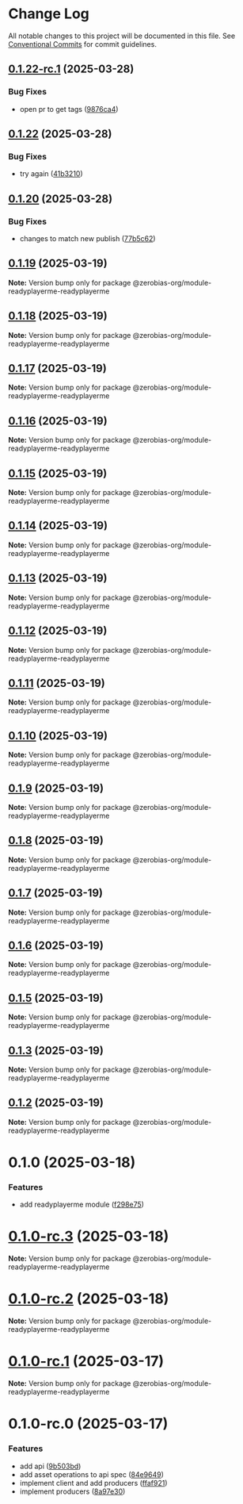 # Change Log

All notable changes to this project will be documented in this file.
See [Conventional Commits](https://conventionalcommits.org) for commit guidelines.

## [0.1.22-rc.1](https://github.com/auditlogic/module/compare/@zerobias-org/module-readyplayerme-readyplayerme@0.1.22...@zerobias-org/module-readyplayerme-readyplayerme@0.1.22-rc.1) (2025-03-28)


### Bug Fixes

* open pr to get tags ([9876ca4](https://github.com/auditlogic/module/commit/9876ca45c5c47f343564aa4b3f195a5995a2afe9))





## [0.1.22](https://github.com/auditlogic/module/compare/@zerobias-org/module-readyplayerme-readyplayerme@0.1.20...@zerobias-org/module-readyplayerme-readyplayerme@0.1.22) (2025-03-28)


### Bug Fixes

* try again ([41b3210](https://github.com/auditlogic/module/commit/41b3210959f4ed592aef49d1af628158f8e04a3e))





## [0.1.20](https://github.com/auditlogic/module/compare/@zerobias-org/module-readyplayerme-readyplayerme@0.1.19...@zerobias-org/module-readyplayerme-readyplayerme@0.1.20) (2025-03-28)


### Bug Fixes

* changes to match new publish ([77b5c62](https://github.com/auditlogic/module/commit/77b5c62b1f2e5b0f892d2bb8a4c465cceb5e59df))





## [0.1.19](https://github.com/auditlogic/module/compare/@zerobias-org/module-readyplayerme-readyplayerme@0.1.18...@zerobias-org/module-readyplayerme-readyplayerme@0.1.19) (2025-03-19)

**Note:** Version bump only for package @zerobias-org/module-readyplayerme-readyplayerme





## [0.1.18](https://github.com/auditlogic/module/compare/@zerobias-org/module-readyplayerme-readyplayerme@0.1.17...@zerobias-org/module-readyplayerme-readyplayerme@0.1.18) (2025-03-19)

**Note:** Version bump only for package @zerobias-org/module-readyplayerme-readyplayerme





## [0.1.17](https://github.com/auditlogic/module/compare/@zerobias-org/module-readyplayerme-readyplayerme@0.1.16...@zerobias-org/module-readyplayerme-readyplayerme@0.1.17) (2025-03-19)

**Note:** Version bump only for package @zerobias-org/module-readyplayerme-readyplayerme





## [0.1.16](https://github.com/auditlogic/module/compare/@zerobias-org/module-readyplayerme-readyplayerme@0.1.15...@zerobias-org/module-readyplayerme-readyplayerme@0.1.16) (2025-03-19)

**Note:** Version bump only for package @zerobias-org/module-readyplayerme-readyplayerme





## [0.1.15](https://github.com/auditlogic/module/compare/@zerobias-org/module-readyplayerme-readyplayerme@0.1.14...@zerobias-org/module-readyplayerme-readyplayerme@0.1.15) (2025-03-19)

**Note:** Version bump only for package @zerobias-org/module-readyplayerme-readyplayerme





## [0.1.14](https://github.com/auditlogic/module/compare/@zerobias-org/module-readyplayerme-readyplayerme@0.1.13...@zerobias-org/module-readyplayerme-readyplayerme@0.1.14) (2025-03-19)

**Note:** Version bump only for package @zerobias-org/module-readyplayerme-readyplayerme





## [0.1.13](https://github.com/auditlogic/module/compare/@zerobias-org/module-readyplayerme-readyplayerme@0.1.12...@zerobias-org/module-readyplayerme-readyplayerme@0.1.13) (2025-03-19)

**Note:** Version bump only for package @zerobias-org/module-readyplayerme-readyplayerme





## [0.1.12](https://github.com/auditlogic/module/compare/@zerobias-org/module-readyplayerme-readyplayerme@0.1.11...@zerobias-org/module-readyplayerme-readyplayerme@0.1.12) (2025-03-19)

**Note:** Version bump only for package @zerobias-org/module-readyplayerme-readyplayerme





## [0.1.11](https://github.com/auditlogic/module/compare/@zerobias-org/module-readyplayerme-readyplayerme@0.1.10...@zerobias-org/module-readyplayerme-readyplayerme@0.1.11) (2025-03-19)

**Note:** Version bump only for package @zerobias-org/module-readyplayerme-readyplayerme





## [0.1.10](https://github.com/auditlogic/module/compare/@zerobias-org/module-readyplayerme-readyplayerme@0.1.9...@zerobias-org/module-readyplayerme-readyplayerme@0.1.10) (2025-03-19)

**Note:** Version bump only for package @zerobias-org/module-readyplayerme-readyplayerme





## [0.1.9](https://github.com/auditlogic/module/compare/@zerobias-org/module-readyplayerme-readyplayerme@0.1.8...@zerobias-org/module-readyplayerme-readyplayerme@0.1.9) (2025-03-19)

**Note:** Version bump only for package @zerobias-org/module-readyplayerme-readyplayerme





## [0.1.8](https://github.com/auditlogic/module/compare/@zerobias-org/module-readyplayerme-readyplayerme@0.1.7...@zerobias-org/module-readyplayerme-readyplayerme@0.1.8) (2025-03-19)

**Note:** Version bump only for package @zerobias-org/module-readyplayerme-readyplayerme





## [0.1.7](https://github.com/auditlogic/module/compare/@zerobias-org/module-readyplayerme-readyplayerme@0.1.6...@zerobias-org/module-readyplayerme-readyplayerme@0.1.7) (2025-03-19)

**Note:** Version bump only for package @zerobias-org/module-readyplayerme-readyplayerme





## [0.1.6](https://github.com/auditlogic/module/compare/@zerobias-org/module-readyplayerme-readyplayerme@0.1.5...@zerobias-org/module-readyplayerme-readyplayerme@0.1.6) (2025-03-19)

**Note:** Version bump only for package @zerobias-org/module-readyplayerme-readyplayerme





## [0.1.5](https://github.com/auditlogic/module/compare/@zerobias-org/module-readyplayerme-readyplayerme@0.1.3...@zerobias-org/module-readyplayerme-readyplayerme@0.1.5) (2025-03-19)

**Note:** Version bump only for package @zerobias-org/module-readyplayerme-readyplayerme





## [0.1.3](https://github.com/auditlogic/module/compare/@zerobias-org/module-readyplayerme-readyplayerme@0.1.2...@zerobias-org/module-readyplayerme-readyplayerme@0.1.3) (2025-03-19)

**Note:** Version bump only for package @zerobias-org/module-readyplayerme-readyplayerme





## [0.1.2](https://github.com/auditlogic/module/compare/@zerobias-org/module-readyplayerme-readyplayerme@0.1.0...@zerobias-org/module-readyplayerme-readyplayerme@0.1.2) (2025-03-19)

**Note:** Version bump only for package @zerobias-org/module-readyplayerme-readyplayerme





# 0.1.0 (2025-03-18)


### Features

* add readyplayerme module ([f298e75](https://github.com/auditlogic/module/commit/f298e75fd5539d58dc91fc12bdbda8ff8a3117e7))





# [0.1.0-rc.3](https://github.com/auditlogic/module/compare/@zerobias-org/module-readyplayerme-readyplayerme@0.1.0-rc.1...@zerobias-org/module-readyplayerme-readyplayerme@0.1.0-rc.3) (2025-03-18)

**Note:** Version bump only for package @zerobias-org/module-readyplayerme-readyplayerme





# [0.1.0-rc.2](https://github.com/auditlogic/module/compare/@zerobias-org/module-readyplayerme-readyplayerme@0.1.0-rc.1...@zerobias-org/module-readyplayerme-readyplayerme@0.1.0-rc.2) (2025-03-18)

**Note:** Version bump only for package @zerobias-org/module-readyplayerme-readyplayerme





# [0.1.0-rc.1](https://github.com/auditlogic/module/compare/@zerobias-org/module-readyplayerme-readyplayerme@0.1.0-rc.0...@zerobias-org/module-readyplayerme-readyplayerme@0.1.0-rc.1) (2025-03-17)

**Note:** Version bump only for package @zerobias-org/module-readyplayerme-readyplayerme





# 0.1.0-rc.0 (2025-03-17)


### Features

* add api ([9b503bd](https://github.com/auditlogic/module/commit/9b503bdb2c555216dbade9e6a93047d5d033191e))
* add asset operations to api spec ([84e9649](https://github.com/auditlogic/module/commit/84e9649b17001cea9b54d811153b9017a5a2a74d))
* implement client and add producers ([ffaf921](https://github.com/auditlogic/module/commit/ffaf9212797eb0f2f452af059cc6c59a0f6ae722))
* implement producers ([8a97e30](https://github.com/auditlogic/module/commit/8a97e305cf2b757087a25e51d8ab21c0a77bf30e))
